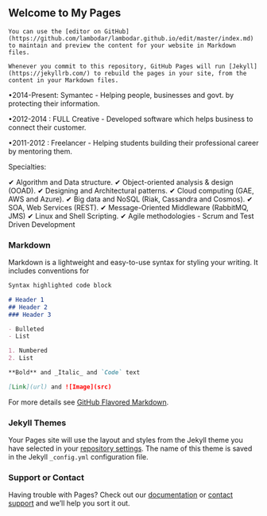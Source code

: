 ## Welcome to My Pages

```You can use the [editor on GitHub](https://github.com/lambodar/lambodar.github.io/edit/master/index.md) to maintain and preview the content for your website in Markdown files.```

```Whenever you commit to this repository, GitHub Pages will run [Jekyll](https://jekyllrb.com/) to rebuild the pages in your site, from the content in your Markdown files.```

•2014-Present: Symantec - Helping people, businesses and govt. by protecting their information.

•2012-2014 : FULL Creative - Developed software which helps business to connect their customer.

•2011-2012 : Freelancer - Helping students building their professional career by mentoring them.

Specialties: 

✔ Algorithm and Data structure. 
✔ Object-oriented analysis & design (OOAD).
✔ Designing and Architectural patterns. 
✔ Cloud computing (GAE, AWS and Azure).
✔ Big data and NoSQL (Riak, Cassandra and Cosmos).
✔ SOA, Web Services (REST).
✔ Message-Oriented Middleware (RabbitMQ, JMS)
✔ Linux and Shell Scripting.
✔ Agile methodologies - Scrum and Test Driven Development

### Markdown

Markdown is a lightweight and easy-to-use syntax for styling your writing. It includes conventions for

```markdown
Syntax highlighted code block

# Header 1
## Header 2
### Header 3

- Bulleted
- List

1. Numbered
2. List

**Bold** and _Italic_ and `Code` text

[Link](url) and ![Image](src)
```

For more details see [GitHub Flavored Markdown](https://guides.github.com/features/mastering-markdown/).

### Jekyll Themes

Your Pages site will use the layout and styles from the Jekyll theme you have selected in your [repository settings](https://github.com/lambodar/lambodar.github.io/settings). The name of this theme is saved in the Jekyll `_config.yml` configuration file.

### Support or Contact

Having trouble with Pages? Check out our [documentation](https://help.github.com/categories/github-pages-basics/) or [contact support](https://github.com/contact) and we’ll help you sort it out.
